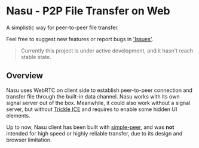 # Nasu - P2P File Transfer on Web

A simplistic way for peer-to-peer file transfer.

Feel free to suggest new features or report bugs in ['Issues'](https://github.com/h0gan1ee/nasu/issues).

> Currently this project is under active development, and it hasn't reach stable state.

## Overview

Nasu uses WebRTC on client side to establish peer-to-peer connection and transfer file through the built-in data channel. Nasu works with its own signal server out of the box. Meanwhile, it could also work without a signal server, but without [Trickle ICE](https://webrtc.github.io/samples/src/content/peerconnection/trickle-ice) and requires to enable some hidden UI elements.

Up to now, Nasu client has been built with [simple-peer](https://github.com/feross/simple-peer), and was **not** intended for high speed or highly reliable transfer, due to its design and browser limitation.
